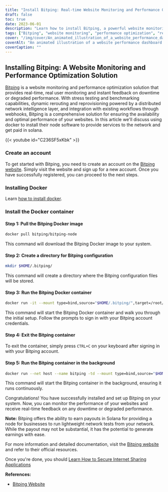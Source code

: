 ```yaml
---
title: "Install Bitping: Real-time Website Monitoring and Performance Optimization"
draft: false
toc: true
date: 2023-06-01
description: "Learn how to install Bitping, a powerful website monitoring and performance optimization solution for real-time feedback on downtime and degraded performance."
tags: ["Bitping", "website monitoring", "performance optimization", "real-time monitoring", "downtime", "degraded performance", "stress testing", "benchmarking", "dynamic rerouting", "reprovisioning", "network intelligence", "webhooks", "Solana", "node", "lightweight network tests", "payouts", "earnings", "website performance", "website analytics", "web monitoring", "performance monitoring", "uptime monitoring", "real user monitoring", "network testing", "website feedback", "website alerts", "network intelligence layer", "monitoring solution", "web performance", "performance metrics"]
cover: "/img/cover/An_animated_illustration_of_a_website_performance_dashboard.png"
coverAlt: "An animated illustration of a website performance dashboard with real-time metrics and alerts."
coverCaption: ""
---
```


## Installing Bitping: A Website Monitoring and Performance Optimization Solution

[Bitping](https://bitping.com) is a website monitoring and performance optimization solution that provides real-time, real user monitoring and instant feedback on downtime or degraded performance. With stress testing and benchmarking capabilities, dynamic rerouting and reprovisioning powered by a distributed network intelligence layer, and integration with existing workflows through webhooks, Bitping is a comprehensive solution for ensuring the availability and optimal performance of your websites. In this article we'll discuss using docker to install their node software to provide services to the network and get paid in solana.

{{< youtube id="C236SF5xKbk" >}}

### Create an account

To get started with Bitping, you need to create an account on the [Bitping website](https://bitping.com). Simply visit the website and sign up for a new account. Once you have successfully registered, you can proceed to the next steps.

### Installing Docker

Learn [how to install docker](https://simeononsecurity.com/other/creating-profitable-low-powered-crypto-miners/#installing-docker).

### Install the Docker container

#### Step 1: Pull the Bitping Docker image
```bash
docker pull bitping/bitping-node
```

This command will download the Bitping Docker image to your system.

#### Step 2: Create a directory for Bitping configuration

```bash
mkdir $HOME/.bitping/
```
This command will create a directory where the Bitping configuration files will be stored.

#### Step 3: Run the Bitping Docker container

```bash
docker run -it --mount type=bind,source="$HOME/.bitping/",target=/root/.bitping bitping/bitping-node:latest
```

This command will start the Bitping Docker container and walk you through the initial setup. Follow the prompts to sign in with your Bitping account credentials.

#### Step 4: Exit the Bitping container
To exit the container, simply press `CTRL+C` on your keyboard after signing in with your Bitping account.

#### Step 5: Run the Bitping container in the background
```bash
docker run --net host --name bitping -td --mount type=bind,source="$HOME/.bitping/",target=/root/.bitping bitping/bitping-node:latest
```

This command will start the Bitping container in the background, ensuring it runs continuously.

Congratulations! You have successfully installed and set up Bitping on your system. Now, you can monitor the performance of your websites and receive real-time feedback on any downtime or degraded performance.

**Note:** Bitping offers the ability to earn payouts in Solana for providing a node for businesses to run lightweight network tests from your network. While the payout may not be substantial, it has the potential to generate earnings with ease.

For more information and detailed documentation, visit the [Bitping website](https://bitping.com) and refer to their official resources.

Once you're done, you should [Learn How to Secure Internet Sharing Applications](https://simeononsecurity.com/other/how-to-secure-internet-sharing-applications/)

**References:**

- [Bitping Website](https://bitping.com)

